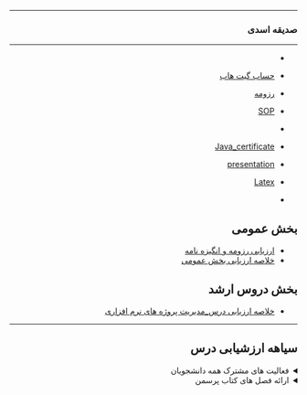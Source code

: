 

---------

<div dir="rtl">

### صدیقه اسدی
 
-----
- 

- [حساب گیت هاب](https://github.com/S-asadi187)

- [رزومه]( https://s-asadi187.github.io/s.asadi/)

- [SOP](https://github.com/S-asadi187/SOP/)
-
- [Java_certificate](https://github.com/S-asadi187/s-asadi187.github.io/blob/main/java.html)
- [presentation](https://github.com/S-asadi187/s-asadi187.github.io/blob/main/7.pdf)
- [Latex](https://github.com/S-asadi187/s-asadi187.github.io/blob/main/77.tex)

-
##  بخش عمومی
- [ارزیابی رزومه و انگیزه نامه](https://github.com/fshekari/PNU_3991_AR/blob/main/_General/FSH_CV_CheckList_AR_3991.pdf)
- [خلاصه ارزیابی بخش عمومی](https://github.com/fshekari/PNU_3991_AR/blob/main/_General/FSH_GeneralSection_CheckList_AR_3991.pdf)


##  بخش دروس ارشد

- [خلاصه ارزیابی درس_مدیریت پروژه های نرم افزاری](https://github.com/fshekari/PNU_3991_AR/blob/main/SoftwareManagement/FSH_SoftwareProjectManagement_CheckList_AR_3991.pdf)

-------------------
## سیاهه ارزشیابی درس
    
<details>
    <summary>فعالیت های مشترک همه دانشجویان</summary>
    
1. **فعالیت های مشترک همه دانشجویان**
    1. ساخت اکانت گیت هاب
    2. [آموزش گیت در سایت پچ ورک](http://jlord.us/patchwork/)
    3. ارائه رزومه
    4. ارائه انگیزه نامه
    5. ایجاد ریپازیتوری PNU_3991_AR
    6. [گذراندن دوره js از سایت سولولرن](http://Sololearn.com)
    7. مشارکت در گروهای درسی
    
</details>

<details>
    <summary>ارائه فصل های کتاب پرسمن</summary>

2. **ارائه فصل های کتاب پرسمن**  
     ##### **مدت زمان ارائه هر فصل حداقل 45 دقیقه و حداکثر 90 دقیقه**
    - **G-SPM-01** : CHAPTER 24 + CHAPTER 28 + CHAPTER 32
    - **G-SPM-02** : CHAPTER 25 + CHAPTER 29 + CHAPTER 24	
    - **G-SPM-03** : CHAPTER 26 + CHAPTER 30 + CHAPTER 25
    - **G-SPM-04** : CHAPTER 27 + CHAPTER 31 + CHAPTER 26	
    - **G-SPM-05** : CHAPTER 28 + CHAPTER 32 + CHAPTER 27	
    - **G-SPM-06** : CHAPTER 29 + CHAPTER 24 + CHAPTER 28	
    - **G-SPM-07** : CHAPTER 30 + CHAPTER 25 + CHAPTER 29
    - **G-SPM-08** : CHAPTER 31 + CHAPTER 26 + CHAPTER 30
    - **G-SPM-09** : CHAPTER 32 + CHAPTER 27 + CHAPTER 31
    
</details>



 

